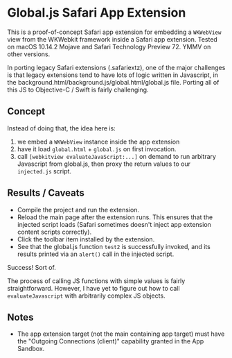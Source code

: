 #  Global.js Safari App Extension

This is a proof-of-concept Safari app extension for embedding a `WKWebView` view from the WKWebkit framework inside a Safari app extension.  Tested on macOS 10.14.2 Mojave and Safari Technology Preview 72.  YMMV on other versions.

In porting legacy Safari extensions (.safariextz), one of the major challenges is that legacy extensions tend to have lots of logic written in Javascript, in the background.html/background.js/global.html/global.js file.  Porting all of this JS to Objective-C / Swift is fairly challenging.

## Concept

Instead of doing that, the idea here is:

1.  we embed a `WKWebView` instance inside the app extension
2.  have it load `global.html` + `global.js` on first invocation.  
3.  call `[webkitview evaluateJavaScript:...]` on demand to run arbitrary Javascript from global.js, then proxy the return values to our `injected.js` script.

## Results / Caveats

- Compile the project and run the extension.  
- Reload the main page after the extension runs.  This ensures that the injected script loads (Safari sometimes doesn't inject app extension content scripts correctly).
- Click the toolbar item installed by the extension.
- See that the global.js function `test2` is successfully invoked, and its results printed via an `alert()` call in the injected script.

Success!  Sort of.

The process of calling JS functions with simple values is fairly straightforward.  However, I have yet to figure out how to call `evaluateJavascript` with arbitrarily complex JS objects.

## Notes

- The app extension target (not the main containing app target) must have the "Outgoing Connections (client)" capability granted in the App Sandbox.
